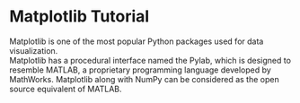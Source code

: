 # Matplotlib Tutorial

Matplotlib is one of the most popular Python packages used for data visualization. </br>
Matplotlib has a procedural interface named the Pylab, which is designed to resemble MATLAB, a proprietary programming language developed by MathWorks. Matplotlib along with NumPy can be considered as the open source equivalent of MATLAB.

